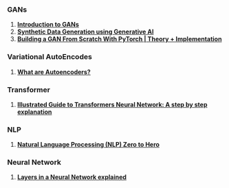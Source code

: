 ### GANs
1. **[Introduction to GANs](https://www.youtube.com/watch?v=TpMIssRdhco)**
2. **[Synthetic Data Generation using Generative AI](https://www.youtube.com/watch?v=85b3anRAr5I)**
3. **[Building a GAN From Scratch With PyTorch | Theory + Implementation](https://www.youtube.com/watch?v=_pIMdDWK5sc)**

### Variational AutoEncodes
1. **[What are Autoencoders?]()**

### Transformer
1. **[Illustrated Guide to Transformers Neural Network: A step by step explanation](https://www.youtube.com/watch?v=4Bdc55j80l8)**

### NLP
1. **[Natural Language Processing (NLP) Zero to Hero](https://youtube.com/playlist?list=PLQY2H8rRoyvzDbLUZkbudP-MFQZwNmU4S&si=Trf5r7B1zBx0hYXR)**

### Neural Network
1. **[Layers in a Neural Network explained](https://www.youtube.com/watch?v=FK77zZxaBoI)**
